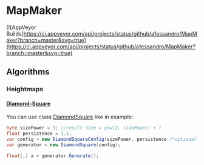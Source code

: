 # MapMaker

[![AppVeyor Builds]https://ci.appveyor.com/api/projects/status/github/a1essandro/MapMaker?branch=master&svg=true](https://ci.appveyor.com/api/projects/status/github/a1essandro/MapMaker?branch=master&svg=true)

## Algorithms

### Heightmaps

#### [Diamond-Square](https://en.wikipedia.org/wiki/Diamond-square_algorithm)

You can use class [DiamondSquare](Generators/DiamondSquare.cs) like in example:
```cs
byte sizePower = 3; //result size = pow(2, sizePower) + 1
float persistence = 1.1;
var config = new DiamondSquareConfig(sizePower, persistence /*optional*/);
var generator = new DiamondSquare(config);

float[,] a = generator.Generate();
```
